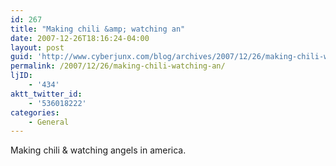 ```yaml
---
id: 267
title: "Making chili &amp; watching an"
date: 2007-12-26T18:16:24-04:00
layout: post
guid: 'http://www.cyberjunx.com/blog/archives/2007/12/26/making-chili-watching-an/'
permalink: /2007/12/26/making-chili-watching-an/
ljID:
    - '434'
aktt_twitter_id:
    - '536018222'
categories:
    - General
---
```


Making chili &amp; watching angels in america.